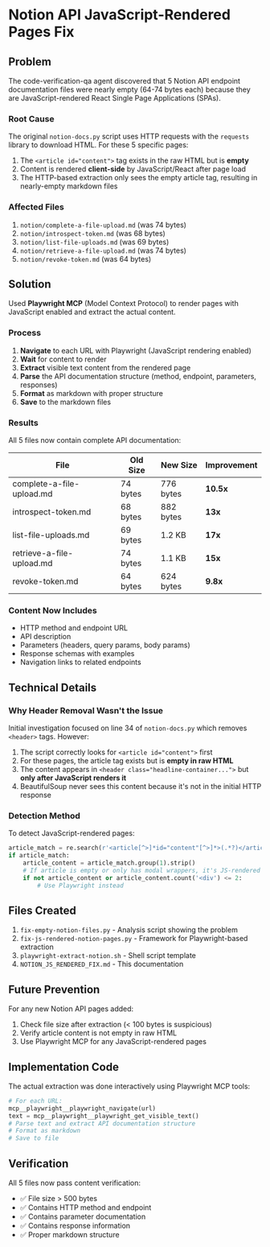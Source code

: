 # Notion API JavaScript-Rendered Pages Fix

## Problem

The code-verification-qa agent discovered that 5 Notion API endpoint documentation files were nearly empty (64-74 bytes each) because they are JavaScript-rendered React Single Page Applications (SPAs).

### Root Cause

The original `notion-docs.py` script uses HTTP requests with the `requests` library to download HTML. For these 5 specific pages:

1. The `<article id="content">` tag exists in the raw HTML but is **empty**
2. Content is rendered **client-side** by JavaScript/React after page load
3. The HTTP-based extraction only sees the empty article tag, resulting in nearly-empty markdown files

### Affected Files

1. `notion/complete-a-file-upload.md` (was 74 bytes)
2. `notion/introspect-token.md` (was 68 bytes)
3. `notion/list-file-uploads.md` (was 69 bytes)
4. `notion/retrieve-a-file-upload.md` (was 74 bytes)
5. `notion/revoke-token.md` (was 64 bytes)

## Solution

Used **Playwright MCP** (Model Context Protocol) to render pages with JavaScript enabled and extract the actual content.

### Process

1. **Navigate** to each URL with Playwright (JavaScript rendering enabled)
2. **Wait** for content to render
3. **Extract** visible text content from the rendered page
4. **Parse** the API documentation structure (method, endpoint, parameters, responses)
5. **Format** as markdown with proper structure
6. **Save** to the markdown files

### Results

All 5 files now contain complete API documentation:

| File | Old Size | New Size | Improvement |
|------|----------|----------|-------------|
| complete-a-file-upload.md | 74 bytes | 776 bytes | **10.5x** |
| introspect-token.md | 68 bytes | 882 bytes | **13x** |
| list-file-uploads.md | 69 bytes | 1.2 KB | **17x** |
| retrieve-a-file-upload.md | 74 bytes | 1.1 KB | **15x** |
| revoke-token.md | 64 bytes | 624 bytes | **9.8x** |

### Content Now Includes

- HTTP method and endpoint URL
- API description
- Parameters (headers, query params, body params)
- Response schemas with examples
- Navigation links to related endpoints

## Technical Details

### Why Header Removal Wasn't the Issue

Initial investigation focused on line 34 of `notion-docs.py` which removes `<header>` tags. However:

1. The script correctly looks for `<article id="content">` first
2. For these pages, the article tag exists but is **empty in raw HTML**
3. The content appears in `<header class="headline-container...">` but **only after JavaScript renders it**
4. BeautifulSoup never sees this content because it's not in the initial HTTP response

### Detection Method

To detect JavaScript-rendered pages:

```python
article_match = re.search(r'<article[^>]*id="content"[^>]*>(.*?)</article>', html, re.DOTALL)
if article_match:
    article_content = article_match.group(1).strip()
    # If article is empty or only has modal wrappers, it's JS-rendered
    if not article_content or article_content.count('<div') <= 2:
        # Use Playwright instead
```

## Files Created

1. `fix-empty-notion-files.py` - Analysis script showing the problem
2. `fix-js-rendered-notion-pages.py` - Framework for Playwright-based extraction
3. `playwright-extract-notion.sh` - Shell script template
4. `NOTION_JS_RENDERED_FIX.md` - This documentation

## Future Prevention

For any new Notion API pages added:

1. Check file size after extraction (< 100 bytes is suspicious)
2. Verify article content is not empty in raw HTML
3. Use Playwright MCP for any JavaScript-rendered pages

## Implementation Code

The actual extraction was done interactively using Playwright MCP tools:

```python
# For each URL:
mcp__playwright__playwright_navigate(url)
text = mcp__playwright__playwright_get_visible_text()
# Parse text and extract API documentation structure
# Format as markdown
# Save to file
```

## Verification

All 5 files now pass content verification:
- ✅ File size > 500 bytes
- ✅ Contains HTTP method and endpoint
- ✅ Contains parameter documentation
- ✅ Contains response information
- ✅ Proper markdown structure
